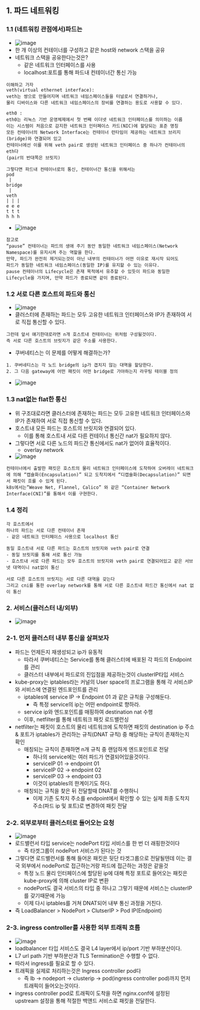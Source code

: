 ## 1. 파드 네트워킹
### 1.1 (네트워킹 관점에서)파드는
- ![image](https://github.com/user-attachments/assets/2d568bb3-5fed-4552-9cf9-eac40cffedc1)
- 한 개 이상의 컨테이너를 구성하고 같은 host와 network 스택을 공유
- 네트워크 스택을 공유한다는것은?
  - 같은 네트워크 인터페이스를 사용
  - localhost:포트를 통해 파드내 컨테이너간 통신 가능
```
이해하고 가자
veth(virtual ethernet interface):
veth는 쌍으로 만들어지며 네트워크 네임스페이스들을 터널로서 연결하거나,
물리 디바이스와 다른 네트워크 네임스페이스의 장비를 연결하는 용도로 사용할 수 있다.

eth0 :
eth0는 리눅스 기반 운영체제에서 첫 번째 이더넷 네트워크 인터페이스를 의미하는 이름
이는 시스템이 처음으로 감지한 네트워크 인터페이스 카드(NIC)에 할당되는 표준 명칭
모든 컨테이너의 Network Interface는 컨테이너 런타임이 제공하는 네트워크 브리지(bridge)와 연결되어 있고
컨테이너에선 이를 위해 veth pair로 생성된 네트워크 인터페이스 중 하나가 컨테이너의 eth다
(pair의 반대쪽은 브릿지)

그렇다면 파드내 컨테이너로의 통신, 컨테이너간 통신을 위해서는
pod
 |
bridge
 |
veth
| | |
e e e
t t t
h h h
```
- ![image](https://github.com/user-attachments/assets/1f6a4842-b07f-41f6-ba5a-ff225fed8982)
```
참고로
“pause” 컨테이너는 파드의 생애 주기 동안 동일한 네트워크 네임스페이스(Network Namespace)를 유지시켜 주는 역할을 한다.
만약, 파드가 완전히 제거되는것이 아닌 내부의 컨테이너가 어떤 이유로 재시작 되어도
파드가 동일한 네트워크 네임스페이스(동일한 IP)를 유지할 수 있는 이유다.
pause 컨테이너의 Lifecycle은 존재 목적에서 유추할 수 있듯이 파드와 동일한 Lifecycle을 가지며, 만약 파드가 종료되면 같이 종료된다.
```
### 1.2 서로 다른 호스트의 파드와 통신
- ![image](https://github.com/user-attachments/assets/1f13a4bb-6e12-42a6-b997-4a503adf315c)
- 클러스터에 존재하는 파드는 모두 고유한 네트워크 인터페이스와 IP가 존재하여 서로 직접 통신할 수 있다.
```
그런데 앞서 얘기한대로라면 n개 호스트내 컨테이너는 위처럼 구성될것이다.
즉 서로 다른 호스트의 브릿지가 같은 주소를 사용한다.
```
- 쿠버네티스는 이 문제를 어떻게 해결하는가?
```
1. 쿠버네티스는 각 노드 bridge의 ip가 겹치지 않는 대역을 할당한다.
2. 그 다음 gateway에 어떤 패킷이 어떤 bridge로 가야하는지 라우팅 테이블 정의
```
- ![image](https://github.com/user-attachments/assets/fa1a7267-43fe-4196-9137-4bbdf74405a0)

### 1.3 nat없는 flat한 통신
- 위 구조대로라면 클러스터에 존재하는 파드는 모두 고유한 네트워크 인터페이스와 IP가 존재하여 서로 직접 통신할 수 있다.
- 호스트내 모든 파드는 호스트의 브릿지와 연결되어 있다.
  - 이를 통해 호스트내 서로 다른 컨테이너 통신간 nat가 필요하지 않다.
- 그렇다면 서로 다른 노드의 파드간 통신에서도 nat가 없어야 효율적이다.
  - overlay network
- ![image](https://github.com/user-attachments/assets/6965b51c-201f-4623-b27b-27abf1994a99)
```
컨테이너에서 출발한 패킷은 호스트의 물리 네트워크 인터페이스에 도착하여 오버레이 네트워크에 의해 “캡슐화(Encapsulation)” 되고 도착지에서 “디캡슐화(Decapsulation)” 되면서 패킷이 흐를 수 있게 된다.
k8s에서는”Weave Net, Flannel, Calico” 와 같은 “Container Network Interface(CNI)”를 통해서 이를 구현한다.
``` 


### 1.4 정리
```
각 호스트에서
하나의 파드는 서로 다른 컨테이너 존재
- 같은 네트워크 인터페이스 사용으로 localhost 통신

동일 호스트내 서로 다른 파드는 호스트의 브릿지와 veth pair로 연결
- 동일 브릿지를 통해 서로 통신 가능
- 호스트내 서로 다른 파드는 모두 호스트의 브릿지와 veth pair로 연결되어있고 같은 서브넷 대역이니 nat없이 통신

서로 다른 호스트의 브릿지는 서로 다른 대역을 갖는다
그리고 cni를 통한 overlay network를 통해 서로 다른 호스트내 파드간 통신에서 nat 없이 통신
```

### 2. 서비스(클러스터 내/외부)
- ![image](https://github.com/user-attachments/assets/1d479ef4-3121-43a2-b161-1183e87731cd)

### 2-1. 먼저 클러스터 내부 통신을 살펴보자
- 파드는 언제든지 재생성되고 ip가 유동적
  - 따라서 쿠버네티스는 Service를 통해 클러스터에 배포된 각 파드의 Endpoint를 관리
  - 클러스터 내부에서 파드로의 진입점을 제공하는것이 clusterIP타입 서비스
- kube-proxy는 iptables라는 커널의 User space의 프로그램을 통해 각 서비스IP와 서비스에 연결된 엔드포인트를 관리
  - iptables에 service IP -> Endpoint 01 과 같은 규칙을 구성해둔다.
    - 즉 특정 service의 ip는 어떤 endpoint로 향하라.
  - service ip와 엔드포인트를 매핑하여 destination nat 수행
  - 이후, netfilter를 통해 네트워크 패킷 로드밸런싱
- netfilter는 패킷이 호스트의 물리 네트워크에 도착하면 패킷의 destination ip 주소 & 포트가 iptables가 관리하는 규칙(DNAT 규칙) 중 해당하는 규칙이 존재하는지 확인
  - 매칭되는 규칙이 존재하면 n개 규칙 중 랜덤하게 엔드포인트로 전달
    - 하나의 service에는 여러 파드가 연결되어있을것이다.
    - serviceIP 01 -> endpoint 01
    - serviceIP 02 -> endpoint 02
    - serviceIP 03 -> endpoint 03
    - 이것이 iptables의 한계이기도 하다.
  - 매칭되는 규칙을 찾은 뒤 전달할때 DNAT를 수행하니
    - 이제 기존 도착지 주소를 endpoint에서 확인할 수 있는 실제 최종 도착지 주소(파드 ip 및 포트)로 변경하여 패킷 전달
### 2-2. 외부로부터 클러스터로 들어오는 요청
- ![image](https://github.com/user-attachments/assets/5816089f-06e7-43f0-bfcf-ee8d4d709995)
- 로드밸런서 타입 service는 nodePort 타입 서비스를 한 번 더 래핑한것이다
  - 즉 타겟그룹이 nodePort 서비스가 된다는 것
- 그렇다면 로드밸런서를 통해 들어온 패킷은 뒷단 타겟그룹으로 전달될텐데 이는 결국 외부에서 nodePort로 접근하는거랑 파드에 접근하는 과정은 같을것
  - 특정 노드 물리 인터페이스에 할당된 ip에 대해 특정 포트로 들어오는 패킷은 kube-proxy에 의해 cluster IP로 변환
  - nodePort도 결국 서비스의 타입 중 하나고 그렇기 때문에 서비스는 clusterIP를 갖기때문에 가능
  - 이제 다시 iptables를 거쳐 DNAT되어 내부 통신 과정을 거친다.
- 즉 LoadBalancer > NodePort > ClutserIP > Pod IP(Endpoint)

### 2-3. ingress controller를 사용한 외부 트래픽 흐름
- ![image](https://github.com/user-attachments/assets/511b1a9f-2695-4adf-a8e7-1fdc9c11768f)
- loadbalancer 타입 서비스도 결국 L4 layer에서 ip/port 기반 부하분산이다.
- L7 url path 기반 부하분산과 TLS Termination은 수행할 수 없다.
- 따라서 ingress를 필요로 할 수 있다.
- 트래픽을 실제로 처리하는것은 Ingress controller pod다
  - 즉 lb -> nodeport -> clusterip -> pod(ingress controller pod)까지 먼저 트래픽이 들어오는것이다.
- ingress controller pod로 트래픽이 도착을 하면 nginx.conf에 설정된 upstream 설정을 통해 적절한 백앤드 서비스로 패킷을 전달한다.


